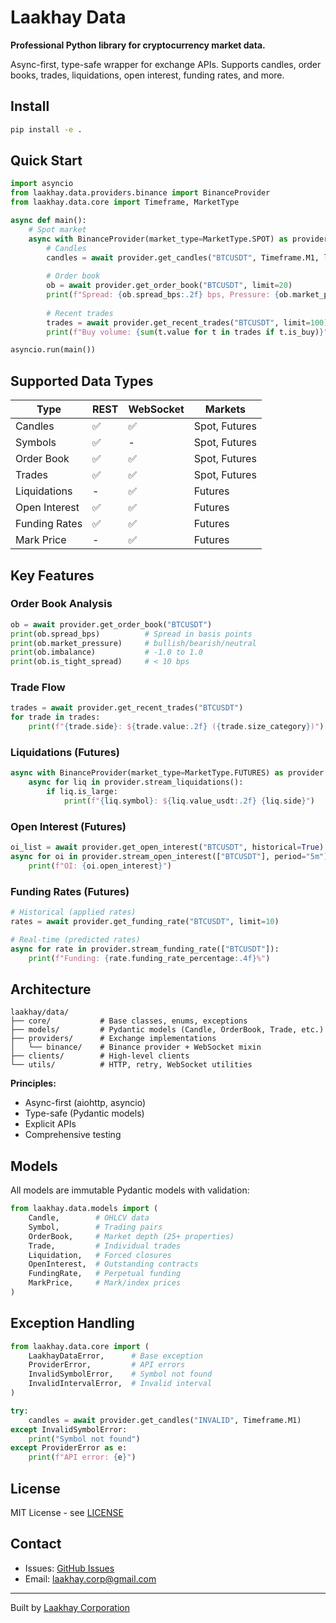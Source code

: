 # Laakhay Data

**Professional Python library for cryptocurrency market data.**

Async-first, type-safe wrapper for exchange APIs. Supports candles, order books, trades, liquidations, open interest, funding rates, and more.

## Install

```bash
pip install -e .
```

## Quick Start

```python
import asyncio
from laakhay.data.providers.binance import BinanceProvider
from laakhay.data.core import Timeframe, MarketType

async def main():
    # Spot market
    async with BinanceProvider(market_type=MarketType.SPOT) as provider:
        # Candles
        candles = await provider.get_candles("BTCUSDT", Timeframe.M1, limit=100)
        
        # Order book
        ob = await provider.get_order_book("BTCUSDT", limit=20)
        print(f"Spread: {ob.spread_bps:.2f} bps, Pressure: {ob.market_pressure}")
        
        # Recent trades
        trades = await provider.get_recent_trades("BTCUSDT", limit=100)
        print(f"Buy volume: {sum(t.value for t in trades if t.is_buy)}")

asyncio.run(main())
```

## Supported Data Types

| Type | REST | WebSocket | Markets |
|------|------|-----------|---------|
| Candles | ✅ | ✅ | Spot, Futures |
| Symbols | ✅ | - | Spot, Futures |
| Order Book | ✅ | ✅ | Spot, Futures |
| Trades | ✅ | ✅ | Spot, Futures |
| Liquidations | - | ✅ | Futures |
| Open Interest | ✅ | ✅ | Futures |
| Funding Rates | ✅ | ✅ | Futures |
| Mark Price | - | ✅ | Futures |

## Key Features

### Order Book Analysis
```python
ob = await provider.get_order_book("BTCUSDT")
print(ob.spread_bps)          # Spread in basis points
print(ob.market_pressure)     # bullish/bearish/neutral
print(ob.imbalance)           # -1.0 to 1.0
print(ob.is_tight_spread)     # < 10 bps
```

### Trade Flow
```python
trades = await provider.get_recent_trades("BTCUSDT")
for trade in trades:
    print(f"{trade.side}: ${trade.value:.2f} ({trade.size_category})")
```

### Liquidations (Futures)
```python
async with BinanceProvider(market_type=MarketType.FUTURES) as provider:
    async for liq in provider.stream_liquidations():
        if liq.is_large:
            print(f"{liq.symbol}: ${liq.value_usdt:.2f} {liq.side}")
```

### Open Interest (Futures)
```python
oi_list = await provider.get_open_interest("BTCUSDT", historical=True)
async for oi in provider.stream_open_interest(["BTCUSDT"], period="5m"):
    print(f"OI: {oi.open_interest}")
```

### Funding Rates (Futures)
```python
# Historical (applied rates)
rates = await provider.get_funding_rate("BTCUSDT", limit=10)

# Real-time (predicted rates)
async for rate in provider.stream_funding_rate(["BTCUSDT"]):
    print(f"Funding: {rate.funding_rate_percentage:.4f}%")
```


## Architecture

```
laakhay/data/
├── core/           # Base classes, enums, exceptions
├── models/         # Pydantic models (Candle, OrderBook, Trade, etc.)
├── providers/      # Exchange implementations
│   └── binance/    # Binance provider + WebSocket mixin
├── clients/        # High-level clients
└── utils/          # HTTP, retry, WebSocket utilities
```

**Principles:**
- Async-first (aiohttp, asyncio)
- Type-safe (Pydantic models)
- Explicit APIs
- Comprehensive testing

## Models

All models are immutable Pydantic models with validation:

```python
from laakhay.data.models import (
    Candle,        # OHLCV data
    Symbol,        # Trading pairs
    OrderBook,     # Market depth (25+ properties)
    Trade,         # Individual trades
    Liquidation,   # Forced closures
    OpenInterest,  # Outstanding contracts
    FundingRate,   # Perpetual funding
    MarkPrice,     # Mark/index prices
)
```

## Exception Handling

```python
from laakhay.data.core import (
    LaakhayDataError,      # Base exception
    ProviderError,         # API errors
    InvalidSymbolError,    # Symbol not found
    InvalidIntervalError,  # Invalid interval
)

try:
    candles = await provider.get_candles("INVALID", Timeframe.M1)
except InvalidSymbolError:
    print("Symbol not found")
except ProviderError as e:
    print(f"API error: {e}")
```

## License

MIT License - see [LICENSE](LICENSE)

## Contact

- Issues: [GitHub Issues](https://github.com/laakhay/data/issues)
- Email: laakhay.corp@gmail.com

---

Built by [Laakhay Corporation](https://laakhay.com)
